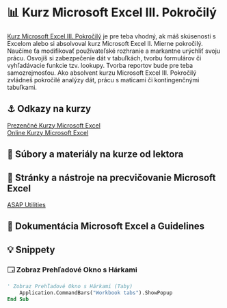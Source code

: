 # 📊 Kurz Microsoft Excel III. Pokročilý

[Kurz Microsoft Excel III. Pokročilý](https://www.it-academy.sk/kurz/microsoft-excel-iii-pokrocily/) je pre teba vhodný, ak máš skúsenosti s Excelom alebo si absolvoval kurz Microsoft Excel II. Mierne pokročilý. Naučíme ťa modifikovať používateľské rozhranie a markantne urýchliť svoju prácu. Osvojíš si zabezpečenie dát v tabuľkách, tvorbu formulárov či vyhľadávacie funkcie tzv. lookupy. Tvorba reportov bude pre teba samozrejmosťou. Ako absolvent kurzu Microsoft Excel III. Pokročilý zvládneš pokročilé analýzy dát, prácu s maticami či kontingenčnými tabuľkami.

## ⚓ Odkazy na kurzy
[Prezenčné Kurzy Microsoft Excel](https://www.it-academy.sk/kategoria/kancelarske-baliky/kurzy-excel/)  
[Online Kurzy Microsoft Excel](https://www.vita.sk/?s=excel)  

## 📁 Súbory a materiály na kurze od lektora 

## 🧰 Stránky a nástroje na precvičovanie Microsoft Excel
[ASAP Utilities](http://www.asap-utilities.com/excel-tips-shortcuts.php)

## 📔 Dokumentácia Microsoft Excel a Guidelines

## 💡 Snippety
### 🗔 Zobraz Prehľadové Okno s Hárkami 
```vb
' Zobraz Prehľadové Okno s Hárkami (Taby)
    Application.CommandBars("Workbook tabs").ShowPopup
End Sub
```
